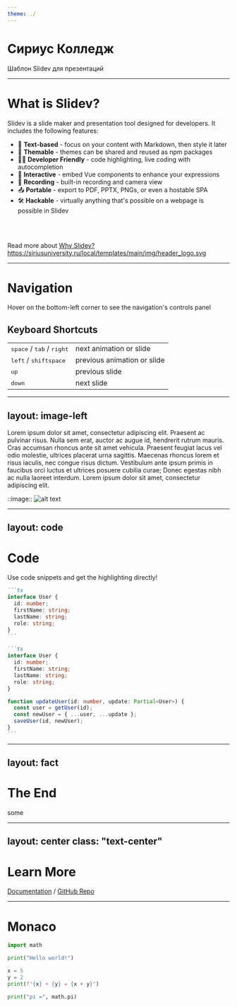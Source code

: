 ```yaml
---
theme: ./
---
```


# Сириус Колледж

Шаблон Slidev для презентаций

---

# What is Slidev?

Slidev is a slide maker and presentation tool designed for developers. It includes the following features:

- 📝 **Text-based** - focus on your content with Markdown, then style it later
- 🎨 **Themable** - themes can be shared and reused as npm packages
- 🧑‍💻 **Developer Friendly** - code highlighting, live coding with autocompletion
- 🤹 **Interactive** - embed Vue components to enhance your expressions
- 🎥 **Recording** - built-in recording and camera view
- 📤 **Portable** - export to PDF, PPTX, PNGs, or even a hostable SPA
- 🛠 **Hackable** - virtually anything that's possible on a webpage is possible in Slidev

<br>
<br>

Read more about [Why Slidev?](https://sli.dev/guide/why)
https://siriusuniversity.ru/local/templates/main/img/header_logo.svg

---

# Navigation

Hover on the bottom-left corner to see the navigation's controls panel

## Keyboard Shortcuts

|                                                      |                             |
| ---------------------------------------------------- | --------------------------- |
| <kbd>space</kbd> / <kbd>tab</kbd> / <kbd>right</kbd> | next animation or slide     |
| <kbd>left</kbd> / <kbd>shift</kbd><kbd>space</kbd>   | previous animation or slide |
| <kbd>up</kbd>                                        | previous slide              |
| <kbd>down</kbd>                                      | next slide                  |

---
layout: image-left
---

Lorem ipsum dolor sit amet, consectetur adipiscing elit. Praesent ac pulvinar risus. Nulla sem erat, auctor ac augue id, hendrerit rutrum mauris. Cras accumsan rhoncus ante sit amet vehicula. Praesent feugiat lacus vel odio molestie, ultrices placerat urna sagittis. Maecenas rhoncus lorem et risus iaculis, nec congue risus dictum. Vestibulum ante ipsum primis in faucibus orci luctus et ultrices posuere cubilia curae; Donec egestas nibh ac nulla laoreet interdum. Lorem ipsum dolor sit amet, consectetur adipiscing elit.

::image::
![alt text](https://siriusuniversity.ru/local/templates/main/img/header_logo.svg)

---
layout: code
---


# Code

Use code snippets and get the highlighting <span v-mark.underline.orange>directly!</span>

````md magic-move
```ts
interface User {
  id: number;
  firstName: string;
  lastName: string;
  role: string;
}
```

```ts
interface User {
  id: number;
  firstName: string;
  lastName: string;
  role: string;
}

function updateUser(id: number, update: Partial<User>) {
  const user = getUser(id);
  const newUser = { ...user, ...update };
  saveUser(id, newUser);
}
```
````

---
layout: fact
---

# The End

some

---
layout: center
class: "text-center"
---

# Learn More

[Documentation](https://sli.dev) / [GitHub Repo](https://github.com/slidevjs/slidev)

---

# Monaco

```python {monaco-run} { editorOptions: { wordWrap:'on', fontSize: 16, height: 100 } }
import math

print("Hello world!")

x = 5
y = 2
print(f"{x} + {y} = {x + y}")

print("pi =", math.pi)
```
